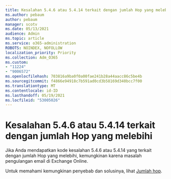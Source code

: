 ```yaml
---
title: Kesalahan 5.4.6 atau 5.4.14 terkait dengan jumlah Hop yang melebihi
ms.author: pebaum
author: pebaum
manager: scotv
ms.date: 05/13/2021
audience: Admin
ms.topic: article
ms.service: o365-administration
ROBOTS: NOINDEX, NOFOLLOW
localization_priority: Priority
ms.collection: Adm_O365
ms.custom:
- "11224"
- "9006572"
ms.openlocfilehash: 703816a9ba0f0a00fae241b28a44aacc86c5be4b
ms.sourcegitcommit: f4866e94918c7b591ad0cd3b58169d340bcc7f00
ms.translationtype: MT
ms.contentlocale: id-ID
ms.lasthandoff: 05/19/2021
ms.locfileid: "53005026"
---
```

# <a name="error-546-or-5414-related-to-hop-count-exceeded"></a>Kesalahan 5.4.6 atau 5.4.14 terkait dengan jumlah Hop yang melebihi

Jika Anda mendapatkan kode kesalahan 5.4.6 atau 5.4.14 yang terkait dengan jumlah Hop yang melebihi, kemungkinan karena masalah pengulangan email di Exchange Online.

Untuk memahami kemungkinan penyebab dan solusinya, lihat [Jumlah hop](/exchange/mail-flow-best-practices/non-delivery-reports-in-exchange-online/fix-error-code-5-4-6-through-5-4-20-in-exchange-online).